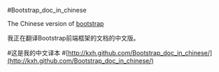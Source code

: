 #Bootstrap_doc_in_chinese

The Chinese version of [bootstrap](https://github.com/twitter/bootstrap "bootstrap")

我正在翻译Bootstrap前端框架的文档的中文版。

#这是我的中文译本
#[http://kxh.github.com/Bootstrap_doc_in_chinese/](http://kxh.github.com/Bootstrap_doc_in_chinese/)
